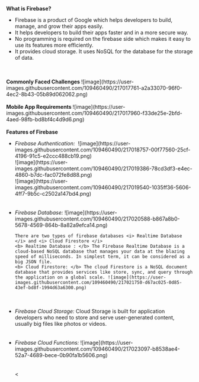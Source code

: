 <b> What is Firebase? </b>
  <ul>
    <li>Firebase is a product of Google which helps developers to build, manage, and grow their apps easily.</li>
    <li>It helps developers to build their apps faster and in a more secure way.</li>
    <li>No programming is required on the firebase side which makes it easy to use its features more efficiently.</li>
    <li>It provides cloud storage. It uses NoSQL for the database for the storage of data.</li> </ul>
 <br> <br>
  <b> Commonly Faced Challenges </b>
  ![image](https://user-images.githubusercontent.com/109460490/217017761-a2a33070-96f0-4ec2-8b43-05b89d062062.png)
  <br> <br>
  <b> Mobile App Requirements </b>
![image](https://user-images.githubusercontent.com/109460490/217017960-f33de25e-2bfd-4aed-98fb-bd8bf4c4d9d6.png)
<br> <br>
<b> Features of Firebase </b>
<ul> <li> <i> Firebase Authentication: </i> 
  <img>
![image](https://user-images.githubusercontent.com/109460490/217018757-00f77560-25cf-4196-91c5-e2ccc488cb19.png) </img>
<br> 
  ![image](https://user-images.githubusercontent.com/109460490/217019386-78cd3df3-e4ec-4860-b7dc-fac072fe8d88.png)
<br>
  ![image](https://user-images.githubusercontent.com/109460490/217019540-1035ff36-5606-4ff7-9b5c-c2502a147bd4.png) </li>
<br> <br>
  <li> <i> Firebase Database: </i>
    ![image](https://user-images.githubusercontent.com/109460490/217020588-b867a8b0-5678-4569-864b-8a82a9efca14.png)

    There are two types of firebase databases <i> Realtime Database </i> and <i> Cloud Firestore </i>
    <b> Realtime Database : </b> The Firebase Realtime Database is a cloud-based NoSQL database that manages your data at the blazing speed of milliseconds. In simplest term, it can be considered as a big JSON file.
    <b> Cloud Firestore: </b> The cloud Firestore is a NoSQL document database that provides services like store, sync, and query through the application on a global scale. ![image](https://user-images.githubusercontent.com/109460490/217021750-d67ac025-0d85-43ef-bd8f-1994d63a6300.png)
  </li>
  <br> <br>
  <li> <i> Firebase Cloud Storage: </i> 
    Cloud Storage is built for application developers who need to store and serve user-generated content, usually big files like photos or videos.</li>
  <br> <br>
  <li> <i> Firebase Cloud Functions: </i> 
  ![image](https://user-images.githubusercontent.com/109460490/217023097-b8538ae4-52a7-4689-bece-0b90fa1b5606.png)
</li> 
  <br> <br>
  <
    




